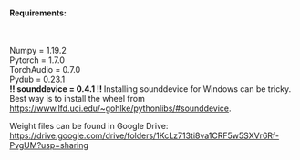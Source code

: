 <h4> Requirements: </h4> <br>

Numpy = 1.19.2 <br>
Pytorch = 1.7.0 <br>
TorchAudio = 0.7.0 <br>
Pydub = 0.23.1 <br>
<b>  !! sounddevice = 0.4.1 !! </b> Installing sounddevice for Windows can be tricky. Best way is to install the wheel from https://www.lfd.uci.edu/~gohlke/pythonlibs/#sounddevice. 

Weight files can be found in Google Drive:
https://drive.google.com/drive/folders/1KcLz713ti8va1CRF5w5SXVr6Rf-PvgUM?usp=sharing
